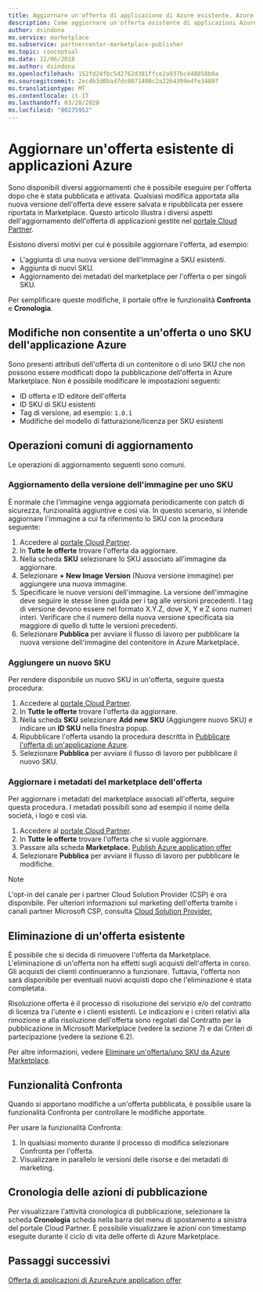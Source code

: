 ```yaml
---
title: Aggiornare un'offerta di applicazione di Azure esistente. Azure Marketplace
description: Come aggiornare un'offerta esistente di applicazioni Azure in Azure Marketplace.
author: dsindona
ms.service: marketplace
ms.subservice: partnercenter-marketplace-publisher
ms.topic: conceptual
ms.date: 12/06/2018
ms.author: dsindona
ms.openlocfilehash: 152fd24fbc5d2762d381ffce2a937bc448858b0a
ms.sourcegitcommit: 2ec4b3d0bad7dc0071400c2a2264399e4fe34897
ms.translationtype: MT
ms.contentlocale: it-IT
ms.lasthandoff: 03/28/2020
ms.locfileid: "80275952"
---
```

# <a name="update-an-existing-azure-application-offer"></a>Aggiornare un'offerta esistente di applicazioni Azure

Sono disponibili diversi aggiornamenti che è possibile eseguire per l'offerta dopo che è stata pubblicata e attivata. Qualsiasi modifica apportata alla nuova versione dell'offerta deve essere salvata e ripubblicata per essere riportata in Marketplace. Questo articolo illustra i diversi aspetti dell'aggiornamento dell'offerta di applicazioni gestite nel [portale Cloud Partner](https://cloudpartner.azure.com/).

Esistono diversi motivi per cui è possibile aggiornare l'offerta, ad esempio:

- L'aggiunta di una nuova versione dell'immagine a SKU esistenti.
- Aggiunta di nuovi SKU.
- Aggiornamento dei metadati del marketplace per l'offerta o per singoli SKU.

Per semplificare queste modifiche, il portale offre le funzionalità **Confronta** e **Cronologia**.

## <a name="unpermitted-changes-to-an-azure-application-offer-or-sku"></a>Modifiche non consentite a un'offerta o uno SKU dell'applicazione Azure

Sono presenti attributi dell'offerta di un contenitore o di uno SKU che non possono essere modificati dopo la pubblicazione dell'offerta in Azure Marketplace. Non è possibile modificare le impostazioni seguenti:

- ID offerta e ID editore dell'offerta
- ID SKU di SKU esistenti
- Tag di versione, ad esempio: `1.0.1`
- Modifiche del modello di fatturazione/licenza per SKU esistenti

## <a name="common-update-operations"></a>Operazioni comuni di aggiornamento

Le operazioni di aggiornamento seguenti sono comuni.

### <a name="update-image-version-for-a-sku"></a>Aggiornamento della versione dell'immagine per uno SKU

È normale che l'immagine venga aggiornata periodicamente con patch di sicurezza, funzionalità aggiuntive e così via. In questo scenario, si intende aggiornare l'immagine a cui fa riferimento lo SKU con la procedura seguente:

1. Accedere al [portale Cloud Partner](https://cloudpartner.azure.com/).
2. In **Tutte le offerte** trovare l'offerta da aggiornare.
3. Nella scheda **SKU** selezionare lo SKU associato all'immagine da aggiornare.
4. Selezionare **+ New Image Version** (Nuova versione immagine) per aggiungere una nuova immagine.
5. Specificare le nuove versioni dell'immagine. La versione dell'immagine deve seguire le stesse linee guida per i tag alle versioni precedenti. I tag di versione devono essere nel formato X.Y.Z, dove X, Y e Z sono numeri interi. Verificare che il numero della nuova versione specificata sia maggiore di quello di tutte le versioni precedenti.
6. Selezionare **Pubblica** per avviare il flusso di lavoro per pubblicare la nuova versione dell'immagine del contenitore in Azure Marketplace.

### <a name="add-a-new-sku"></a>Aggiungere un nuovo SKU

Per rendere disponibile un nuovo SKU in un'offerta, seguire questa procedura:

1. Accedere al [portale Cloud Partner](https://cloudpartner.azure.com/).
2. In **Tutte le offerte** trovare l'offerta da aggiornare.
3. Nella scheda **SKU** selezionare **Add new SKU** (Aggiungere nuovo SKU) e indicare un **ID SKU** nella finestra popup.
4. Ripubblicare l'offerta usando la procedura descritta in [Pubblicare l'offerta di un'applicazione Azure](./cpp-publish-offer.md).
5. Selezionare **Pubblica** per avviare il flusso di lavoro per pubblicare il nuovo SKU.

### <a name="update-offer-marketplace-metadata"></a>Aggiornare i metadati del marketplace dell'offerta

Per aggiornare i metadati del marketplace associati all'offerta, seguire questa procedura. I metadati possibili sono ad esempio il nome della società, i logo e così via.

1. Accedere al [portale Cloud Partner](https://cloudpartner.azure.com/).
2. In **Tutte le offerte** trovare l'offerta che si vuole aggiornare.
3. Passare alla scheda **Marketplace.** [Publish Azure application offer](./cpp-publish-offer.md)
4. Selezionare **Pubblica** per avviare il flusso di lavoro per pubblicare le modifiche.
 
>[!Note]
>L'opt-in del canale per i partner Cloud Solution Provider (CSP) è ora disponibile.  Per ulteriori informazioni sul marketing dell'offerta tramite i canali partner Microsoft CSP, consulta [Cloud Solution Provider.](../../cloud-solution-providers.md)

## <a name="deleting-an-existing-offer"></a>Eliminazione di un'offerta esistente

È possibile che si decida di rimuovere l'offerta da Marketplace. L'eliminazione di un'offerta non ha effetti sugli acquisti dell'offerta in corso. Gli acquisti dei clienti continueranno a funzionare. Tuttavia, l'offerta non sarà disponibile per eventuali nuovi acquisti dopo che l'eliminazione è stata completata.

Risoluzione offerta è il processo di risoluzione del servizio e/o del contratto di licenza tra l'utente e i clienti esistenti.
Le indicazioni e i criteri relativi alla rimozione e alla risoluzione dell'offerta sono regolati dal Contratto per la pubblicazione in Microsoft Marketplace (vedere la sezione 7) e dai Criteri di partecipazione (vedere la sezione 6.2).

Per altre informazioni, vedere [Eliminare un'offerta/uno SKU da Azure Marketplace](https://docs.microsoft.com/azure/marketplace/cloud-partner-portal-orig/cloud-partner-portal-managed-app-offer-delete).

## <a name="compare-feature"></a>Funzionalità Confronta

Quando si apportano modifiche a un'offerta pubblicata, è possibile usare la funzionalità Confronta per controllare le modifiche apportate.

Per usare la funzionalità Confronta:

1. In qualsiasi momento durante il processo di modifica selezionare Confronta per l'offerta.
2. Visualizzare in parallelo le versioni delle risorse e dei metadati di marketing.

## <a name="history-of-publishing-actions"></a>Cronologia delle azioni di pubblicazione

Per visualizzare l'attività cronologica di pubblicazione, selezionare la scheda **Cronologia** scheda nella barra del menu di spostamento a sinistra del portale Cloud Partner. È possibile visualizzare le azioni con timestamp eseguite durante il ciclo di vita delle offerte di Azure Marketplace.

## <a name="next-steps"></a>Passaggi successivi

[Offerta di applicazioni di AzureAzure application offer](./cpp-azure-app-offer.md)
